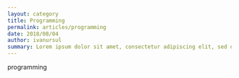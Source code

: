 ```yaml
---
layout: category
title: Programming
permalink: articles/programming
date: 2018/08/04
author: ivanursul
summary: Lorem ipsum dolor sit amet, consectetur adipiscing elit, sed do eiusmod tempor incididunt ipsum dolor sit amet, consectetur  
---
```

programming
